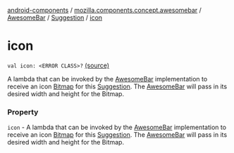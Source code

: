 [android-components](../../../index.md) / [mozilla.components.concept.awesomebar](../../index.md) / [AwesomeBar](../index.md) / [Suggestion](index.md) / [icon](./icon.md)

# icon

`val icon: <ERROR CLASS>?` [(source)](https://github.com/mozilla-mobile/android-components/blob/master/components/concept/awesomebar/src/main/java/mozilla/components/concept/awesomebar/AwesomeBar.kt#L92)

A lambda that can be invoked by the [AwesomeBar](../index.md) implementation to receive an icon [Bitmap](#) for
this [Suggestion](index.md). The [AwesomeBar](../index.md) will pass in its desired width and height for the Bitmap.

### Property

`icon` - A lambda that can be invoked by the [AwesomeBar](../index.md) implementation to receive an icon [Bitmap](#) for
this [Suggestion](index.md). The [AwesomeBar](../index.md) will pass in its desired width and height for the Bitmap.